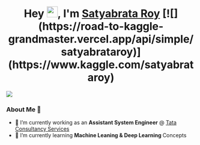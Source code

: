 <h1 align="center">
  Hey <img src="https://github.com/TheDudeThatCode/TheDudeThatCode/blob/master/Assets/Hi.gif" width="29px">, I'm <a href="https://www.linkedin.com/in/satyabrata-roy/">Satyabrata Roy</a>
  [![](https://road-to-kaggle-grandmaster.vercel.app/api/simple/satyabrataroy)](https://www.kaggle.com/satyabrataroy)
</h1>




[![](https://road-to-kaggle-grandmaster.vercel.app/api/badges/satyabrataroy/notebook)](https://www.kaggle.com/satyabrataroy)


### About Me 🚀
- 🔭 I’m currently working as an <b> Assistant System Engineer</b> @ <a href="https://www.tcs.com/"> Tata Consultancy Services</a>
- 🌱 I’m currently learning <b> Machine Leaning & Deep Learning </b> Concepts

